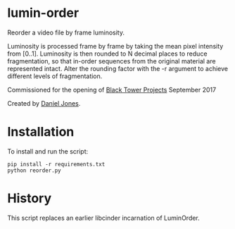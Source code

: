 # lumin-order

Reorder a video file by frame luminosity.

Luminosity is processed frame by frame by taking the mean pixel
intensity from [0..1]. Luminosity is then rounded to N decimal places
to reduce fragmentation, so that in-order sequences from the original
material are represented intact. Alter the rounding factor with the
-r argument to achieve different levels of fragmentation.

Commissioned for the opening of [Black Tower Projects](http://www.blacktowerprojects.com/)
September 2017

Created by [Daniel Jones](http://www.erase.net/).

# Installation

To install and run the script:

```
pip install -r requirements.txt
python reorder.py
```

# History

This script replaces an earlier libcinder incarnation of LuminOrder.
